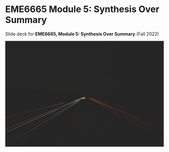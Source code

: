 # EME6665 Module 5: Synthesis Over Summary

Slide deck for **EME6665, Module 5: Synthesis Over Summary** (Fall 2022)

![](img/5-synthesis.jpg)
